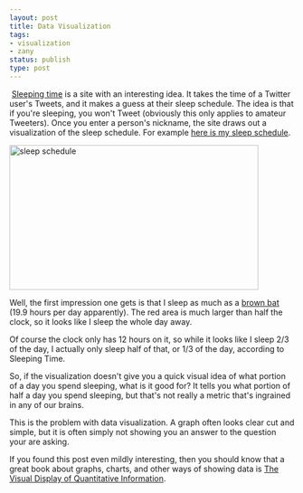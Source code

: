 ```yaml
---
layout: post
title: Data Visualization
tags:
- visualization
- zany
status: publish
type: post
---
```

&nbsp;<a href="http://www.sleepingtime.org/">Sleeping time</a> is a site with an interesting idea. It takes the time of a
Twitter user's Tweets, and it makes a guess at their sleep schedule. The idea is that if you're sleeping, you won't
Tweet (obviously this only applies to amateur Tweeters). Once you enter a person's nickname, the site draws out a
visualization of the sleep schedule. For example <a href="http://www.sleepingtime.org/Peter_Ajtai">here is my sleep schedule</a>.

<img class="aligncenter size-full wp-image-1346" title="Sleep" src="http://img.netlumination.com/sleep.jpg" alt="sleep schedule" width="440" height="256" />

Well, the first impression one gets is that I sleep as much as a
<a href="http://science.education.nih.gov/supplements/nih3/sleep/guide/info-sleep.htm">brown bat</a> (19.9 hours per day
apparently). The red area is much larger than half the clock, so it looks like I sleep the whole day away.

Of course the clock only has 12 hours on it, so while it looks like I sleep 2/3 of the day, I actually only sleep half
of that, or 1/3 of the day, according to Sleeping Time.

So, if the visualization doesn't give you a quick visual idea of what portion of a day you spend sleeping, what is it
good for? It tells you what portion of half a day you spend sleeping, but that's not really a metric that's ingrained
in any of our brains.

This is the problem with data visualization. A graph often looks clear cut and simple, but it is often simply not
showing you an answer to the question your are asking.

If you found this post even mildly interesting, then you should know that a great book about graphs, charts, and other
ways of showing data is
<a href="http://www.amazon.com/gp/product/0961392142?ie=UTF8&amp;tag=slugophile-20&amp;linkCode=as2&amp;camp=1789&amp;creative=9325&amp;creativeASIN=0961392142">The Visual Display of Quantitative Information</a>.
